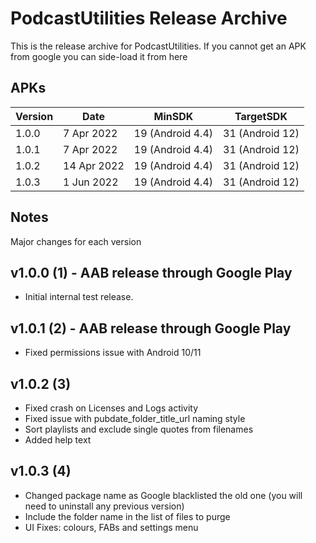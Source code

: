 # PodcastUtilities Release Archive
This is the release archive for PodcastUtilities. If you cannot get an APK from google you can side-load it from here

## APKs

| Version | Date        | MinSDK           | TargetSDK
| ------- | ----------- | ---------------- | ---------------
| 1.0.0   | 7 Apr 2022  | 19 (Android 4.4) | 31 (Android 12)
| 1.0.1   | 7 Apr 2022  | 19 (Android 4.4) | 31 (Android 12)
| 1.0.2   | 14 Apr 2022 | 19 (Android 4.4) | 31 (Android 12)
| 1.0.3   | 1 Jun 2022  | 19 (Android 4.4) | 31 (Android 12)

## Notes

Major changes for each version

## v1.0.0 (1) - AAB release through Google Play
- Initial internal test release.

## v1.0.1 (2) - AAB release through Google Play
- Fixed permissions issue with Android 10/11

## v1.0.2 (3)
- Fixed crash on Licenses and Logs activity
- Fixed issue with pubdate_folder_title_url naming style
- Sort playlists and exclude single quotes from filenames
- Added help text

## v1.0.3 (4)
- Changed package name as Google blacklisted the old one (you will need to uninstall any previous version)
- Include the folder name in the list of files to purge
- UI Fixes: colours, FABs and settings menu

